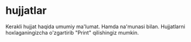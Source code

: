 # hujjatlar
Kerakli hujjat haqida umumiy ma'lumat. Hamda na'munasi bilan. Hujjatlarni hoxlaganingizcha o'zgartirib "Print" qilishingiz mumkin. 

